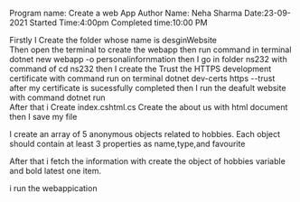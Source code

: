Program name: Create a web App
Author Name: Neha Sharma
Date:23-09-2021
Started Time:4:00pm
Completed time:10:00 PM

Firstly I Create the folder whose name is desginWebsite  
Then open the terminal to create the webapp
then run command in terminal 
dotnet new webapp -o personalinfornmation
then I go in folder ns232 with command of cd ns232 
then I create the Trust the HTTPS development certificate with command run on terminal
dotnet dev-certs https --trust 
after my certificate is sucessfully completed
then I run the deafult website
with command dotnet run  
After that i Create index.cshtml.cs
Create the about us with html document
then I save my file

I create an array of 5 anonymous objects related to hobbies. Each
object should contain at least 3 properties as name,type,and favourite 

After that i fetch the information with create the object of hobbies variable and bold latest one item.

i run the webappication
 
